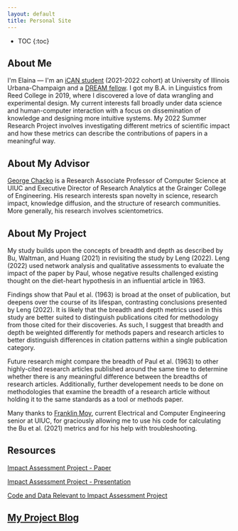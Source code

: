 ```yaml
---
layout: default
title: Personal Site
---
```


* TOC
{:toc}

## About Me

I'm Elaina — I'm an [iCAN student](https://cs.illinois.edu/academics/graduate/ican) (2021-2022 cohort) at University of Illinois Urbana-Champaign  and a [DREAM fellow](https://tech.mines.edu/dream/). I got my B.A. in Linguistics from Reed College in 2019, where I discovered a love of data wrangling and experimental design. My current interests fall broadly under data science and human-computer interaction with a focus on dissemination of knowledge and designing more intuitive systems. My 2022 Summer Research Project involves investigating different metrics of scientific impact and how these metrics can describe the contributions of papers in a meaningful way.

## About My Advisor

<a href="https://cs.illinois.edu/about/people/faculty/chackoge">George Chacko</a> is a Research Associate Professor of Computer Science at UIUC and Executive Director of Research Analytics at the Grainger College of Engineering. His research interests span novelty in science, research impact, knowledge diffusion, and the structure of research communities. More generally, his research involves scientometrics.

## About My Project

My study builds upon the concepts of breadth and depth as described by Bu, Waltman, and Huang (2021) in revisiting the study by Leng (2022). Leng (2022) used network analysis and qualitative assessments to evaluate the impact of the paper by Paul, whose negative results challenged existing thought on the diet-heart hypothesis in an influential article in 1963. 

Findings show that Paul et al. (1963) is broad at the onset of publication, but deepens over the course of its lifespan, contrasting conclusions presented by Leng (2022). It is likely that the breadth and depth metrics used in this study are better suited to distinguish publications cited for methodology from those cited for their discoveries. As such, I suggest that breadth and depth be weighted differently for methods papers and research articles to better distinguish differences in citation patterns within a single publication category.

Future research might compare the breadth of Paul et al. (1963) to other highly-cited research articles published around the same time to determine whether there is any meaningful difference between the breadths of research articles. Additionally, further developement needs to be done on methodologies that examine the breadth of a research article without holding it to the same standards as a tool or methods paper.

Many thanks to [Franklin Moy](https://www.linkedin.com/in/franklin-d-moy), current Electrical and Computer Engineering senior at UIUC, for graciously allowing me to use his code for calculating the Bu et al. (2021) metrics and for his help with troubleshooting. 

## Resources

[Impact Assessment Project - Paper](files/finalreport.pdf)

[Impact Assessment Project - Presentation](files/finalreportpres.pdf)

[Code and Data Relevant to Impact Assessment Project](https://github.com/el-wittmer/CS597_2022/tree/main/Impact_Assessment)

## [My Project Blog](blog.html)